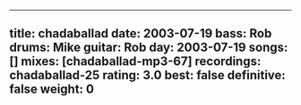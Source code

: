
---
title: chadaballad
date: 2003-07-19
bass:	Rob
drums:	Mike
guitar:	Rob
day: 2003-07-19
songs: []
mixes: [chadaballad-mp3-67]
recordings: chadaballad-25
rating: 3.0
best: false
definitive: false
weight: 0
---
